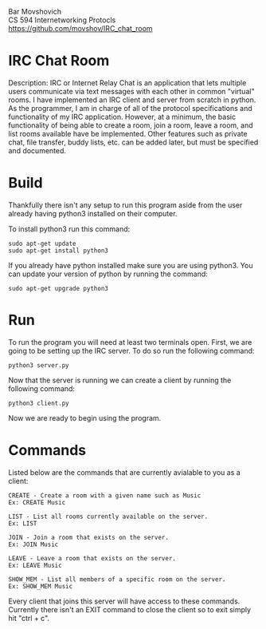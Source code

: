 Bar Movshovich  
CS 594 Internetworking Protocls  
https://github.com/movshov/IRC_chat_room  
# IRC Chat Room
Description: IRC or Internet Relay Chat is an application that lets multiple users communicate via text
messages with each other in common "virtual" rooms. I have implemented an IRC
client and server from scratch in python. As the programmer, I am in charge of all of the protocol
specifications and functionality of my IRC application. However, at a minimum, the
basic functionality of being able to create a room, join a room, leave a room, and list
rooms available have be implemented. Other features such as private chat, file
transfer, buddy lists, etc. can be added later, but must be specified and documented.

# Build
Thankfully there isn't any setup to run this program aside from the user already having 
python3 installed on their computer. 

To install python3 run this command:
```
sudo apt-get update
sudo apt-get install python3
```

If you already have python installed make sure you are using python3. You can update your 
version of python by running the command:
```
sudo apt-get upgrade python3
```
# Run
To run the program you will need at least two terminals open. First, we are going to be setting up the IRC server.
To do so run the following command:
```
python3 server.py
```

Now that the server is running we can create a client by running the following command:
```
python3 client.py
```

Now we are ready to begin using the program. 

# Commands
Listed below are the commands that are currently avialable to you as a client:
```
CREATE - Create a room with a given name such as Music
Ex: CREATE Music

LIST - List all rooms currently available on the server. 
Ex: LIST

JOIN - Join a room that exists on the server. 
Ex: JOIN Music

LEAVE - Leave a room that exists on the server. 
Ex: LEAVE Music

SHOW_MEM - List all members of a specific room on the server. 
Ex: SHOW_MEM Music

```

Every client that joins this server will have access to these commands. 
Currently there isn't an EXIT command to close the client so to exit simply hit "ctrl + c". 

